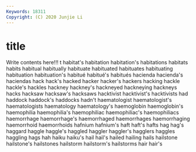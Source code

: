 ```yaml
---
Keywords: 18311
Copyright: (C) 2020 Junjie Li
---
```


# title

Write contents here!!!
t 
habitat's 
habitation 
habitation's 
habitations
habitats 
habits 
habitual 
habitually 
habituate 
habituated 
habituates 
habituating 
habituation 
habituation's
habitué 
habitué's 
habitués 
hacienda 
hacienda's 
haciendas 
hack 
hack's 
hacked 
hacker
hacker's 
hackers 
hacking 
hackle 
hackle's 
hackles 
hackney 
hackney's 
hackneyed 
hackneying
hackneys 
hacks 
hacksaw 
hacksaw's 
hacksaws 
hacktivist 
hacktivist's 
hacktivists 
had 
haddock
haddock's 
haddocks 
hadn't 
haematologist 
haematologist's 
haematologists 
haematology 
haematology's 
haemoglobin 
haemoglobin's
haemophilia 
haemophilia's 
haemophiliac 
haemophiliac's 
haemophiliacs 
haemorrhage 
haemorrhage's 
haemorrhaged 
haemorrhages 
haemorrhaging
haemorrhoid 
haemorrhoids 
hafnium 
hafnium's 
haft 
haft's 
hafts 
hag 
hag's 
haggard
haggle 
haggle's 
haggled 
haggler 
haggler's 
hagglers 
haggles 
haggling 
hags 
hah
haiku 
haiku's 
hail 
hail's 
hailed 
hailing 
hails 
hailstone 
hailstone's 
hailstones
hailstorm 
hailstorm's 
hailstorms 
hair 
hair's 
